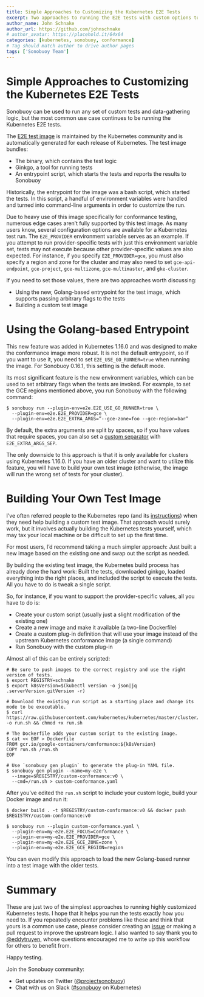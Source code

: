 ```yaml
---
title: Simple Approaches to Customizing the Kubernetes E2E Tests
excerpt: Two approaches to running the E2E tests with custom options to support your workflow.
author_name: John Schnake
author_url: https://github.com/johnschnake
# author_avatar: https://placehold.it/64x64
categories: [kubernetes, sonobuoy, conformance]
# Tag should match author to drive author pages
tags: ['Sonobuoy Team']
---
```


# Simple Approaches to Customizing the Kubernetes E2E Tests

Sonobuoy can be used to run any set of custom tests and data-gathering logic, but the most common use case continues to be running the Kubernetes E2E tests.

The [E2E test image](https://github.com/kubernetes/kubernetes/tree/master/cluster/images/conformance) is maintained by the Kubernetes community and is automatically generated for each release of Kubernetes. The test image bundles:

- The binary, which contains the test logic
- Ginkgo, a tool for running tests
- An entrypoint script, which starts the tests and reports the results to Sonobuoy

Historically, the entrypoint for the image was a bash script, which started the tests. In this script, a handful of environment variables were handled and turned into command-line arguments in order to customize the run.

Due to heavy use of this image specifically for conformance testing, numerous edge cases aren’t fully supported by this test image. As many users know, several configuration options are available for a Kubernetes test run. The `E2E_PROVIDER` environment variable serves as an example. If you attempt to run provider-specific tests with just this environment variable set, tests may not execute because other provider-specific values are also expected. For instance,  if you specify `E2E_PROVIDER=gce`, you must also specify a region and zone for the cluster and may also need to set `gce-api-endpoint`, `gce-project`, `gce-multizone`, `gce-multimaster`, and `gke-cluster`.

If you need to set those values, there are two approaches worth discussing:

- Using the new, Golang-based entrypoint for the test image, which supports passing arbitrary flags to the tests
- Building a custom test image

# Using the Golang-based Entrypoint

This new feature was added in Kubernetes 1.16.0 and was designed to make the conformance image more robust. It is not the default entrypoint, so if you want to use it, you need to set `E2E_USE_GO_RUNNER=true` when running the image. For Sonobuoy 0.16.1, this setting is the default mode.

Its most significant feature is the new environment variables, which can be used to set arbitrary flags when  the tests are invoked. For example, to set the GCE regions mentioned above, you run Sonobuoy with the following command:

```
$ sonobuoy run --plugin-env=e2e.E2E_USE_GO_RUNNER=true \
  --plugin-env=e2e.E2E_PROVIDER=gce \
  --plugin-env=e2e.E2E_EXTRA_ARGS=”--gce-zone=foo --gce-region=bar”
```

By default, the extra arguments are split by spaces, so if you have values that require spaces, you can also set a [custom separator](https://github.com/kubernetes/kubernetes/blob/master/cluster/images/conformance/go-runner/cmd_test.go#L101-L110) with `E2E_EXTRA_ARGS_SEP`.

The only downside to this approach is that it is only available for clusters using Kubernetes 1.16.0. If you have an older cluster and want to utilize this feature, you will have to build your own test image (otherwise, the image will run the wrong set of tests for your cluster).

# Building Your Own Test Image

I’ve often referred people to the Kubernetes repo (and its [instructions](https://github.com/kubernetes/kubernetes/tree/master/cluster/images/conformance#how-to-release-by-hand)) when they need help building a custom test image.  That approach would surely work, but it involves actually building the Kubernetes tests yourself, which may tax your local machine or be difficult to set up the first time.

For most users, I’d recommend taking a much simpler approach: Just built a new image based on the existing one and swap out the script as needed.

By building the existing test image, the Kubernetes build process has already done the hard work: Built the tests, downloaded ginkgo, loaded everything into the right places, and included the script to execute the tests. All you have to do is tweak a single script.

So, for instance, if you want to support the provider-specific values, all you have to do is:

- Create your custom script (usually just a slight modification of the existing one)
- Create a new image and make it available (a two-line Dockerfile)
- Create a custom plug-in definition that will use your image instead of the upstream Kubernetes conformance image (a single command)
- Run Sonobuoy with the custom plug-in

Almost all of this can be entirely scripted:

```
# Be sure to push images to the correct registry and use the right version of tests.
$ export REGISTRY=schnake
$ export k8sVersion=$(kubectl version -o json|jq .serverVersion.gitVersion -r) 

# Download the existing run script as a starting place and change its mode to be executable.
$ curl https://raw.githubusercontent.com/kubernetes/kubernetes/master/cluster/images/conformance/run_e2e.sh -o run.sh && chmod +x run.sh

# The Dockerfile adds your custom script to the existing image.
$ cat << EOF > Dockerfile
FROM gcr.io/google-containers/conformance:${k8sVersion}
COPY run.sh /run.sh
EOF

# Use `sonobuoy gen plugin` to generate the plug-in YAML file.
$ sonobuoy gen plugin --name=my-e2e \
  --image=$REGISTRY/custom-conformance:v0 \
  --cmd=/run.sh > custom-conformance.yaml
```

After you’ve edited the `run.sh` script to include your custom logic, build your Docker image and run it:

```
$ docker build . -t $REGISTRY/custom-conformance:v0 && docker push $REGISTRY/custom-conformance:v0

$ sonobuoy run --plugin custom-conformance.yaml \
  --plugin-env=my-e2e.E2E_FOCUS=Conformance \
  --plugin-env=my-e2e.E2E_PROVIDER=gce \
  --plugin-env=my-e2e.E2E_GCE_ZONE=zone \
  --plugin-env=my-e2e.E2E_GCE_REGION=region
```

You can even modify this approach to load the new Golang-based runner into a test image with the older tests.

# Summary

These are just two of the simplest approaches to running highly customized Kubernetes tests. I hope that it helps you run the tests exactly how you need to. If you repeatedly encounter problems like these and think that yours is a common use case, please consider creating an [issue](https://github.com/kubernetes/kubernetes/issues/new/choose) or making a pull request to improve the upstream logic. I also wanted to say thank you to [@eddytruyen](https://github.com/eddytruyen), whose questions encouraged me to write up this workflow for others to benefit from.

Happy testing.

Join the Sonobuoy community:

- Get updates on Twitter ([@projectsonobuoy](https://twitter.com/projectsonobuoy))
- Chat with us on Slack ([#sonobuoy](https://kubernetes.slack.com/messages/sonobuoy) on Kubernetes)
